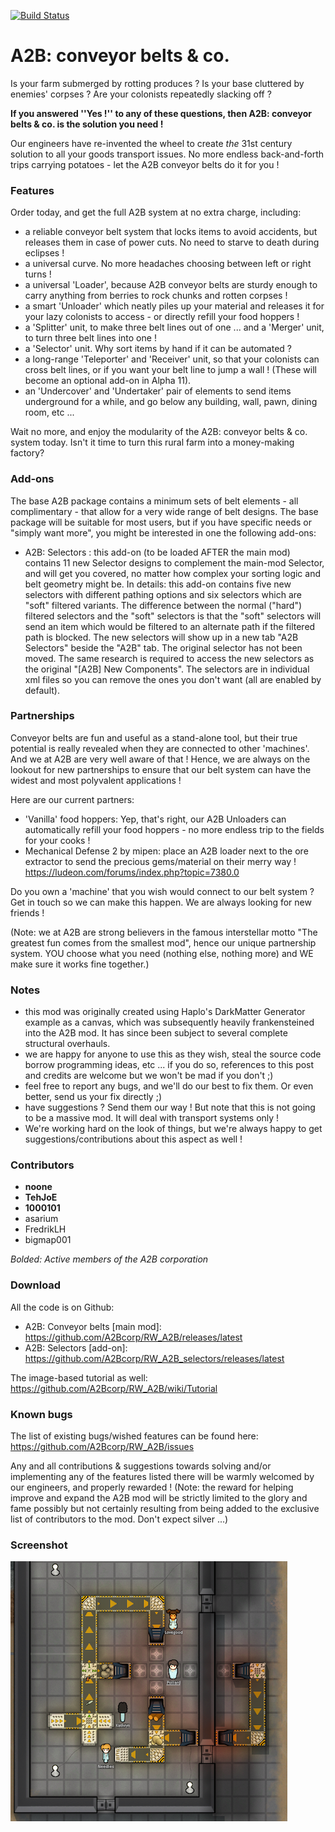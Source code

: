 [![Build Status](https://travis-ci.org/TehJoE/RW_A2B.svg?branch=master)](https://travis-ci.org/TehJoE/RW_A2B)

# A2B: conveyor belts & co.
Is your farm submerged by rotting produces ? Is your base cluttered by enemies' corpses ? Are your colonists repeatedly slacking off ? 

**If you answered ''Yes !'' to any of these questions, then A2B: conveyor belts & co. is the solution you need !**

Our engineers have re-invented the wheel to create *the* 31st century solution to all your goods transport issues. No more endless back-and-forth trips carrying potatoes - let the A2B conveyor belts do it for you ! 

### Features
Order today, and get the full A2B system at no extra charge, including:
 - a reliable conveyor belt system that locks items to avoid accidents, but releases them in case of power cuts. No need to starve to death during eclipses !
 - a universal curve. No more headaches choosing between left or right turns !
 - a universal 'Loader', because A2B conveyor belts are sturdy enough to carry anything from berries to rock chunks and rotten corpses !
 - a smart 'Unloader' which neatly piles up your material and releases it for your lazy colonists to access - or directly refill your food hoppers !
 - a 'Splitter' unit, to make three belt lines out of one ... and  a 'Merger' unit, to turn three belt lines into one ! 
 - a 'Selector' unit. Why sort items by hand if it can be automated ? 
 - a long-range 'Teleporter' and 'Receiver' unit, so that your colonists can cross belt lines, or if you want your belt line to jump a wall ! (These will become an optional add-on in Alpha 11).
- an 'Undercover' and 'Undertaker' pair of elements to send items underground for a while, and go below any building, wall, pawn, dining room, etc ... 

Wait no more, and enjoy the modularity of the A2B: conveyor belts & co. system today. Isn't it time to turn this rural farm into a money-making factory?

### Add-ons
The base A2B package contains a minimum sets of belt elements - all complimentary - that allow for a very wide range of belt designs. The base package will be suitable for most users, but if you have specific needs or "simply want more", you might be interested in one the following add-ons:
 - A2B: Selectors : this add-on (to be loaded AFTER the main mod) contains 11 new Selector designs to complement the main-mod Selector, and will get you covered, no matter how complex your sorting logic and belt geometry might be. 
   In details: this add-on contains five new selectors with different pathing options and six selectors which are "soft" filtered variants.  The difference between the normal ("hard") filtered selectors and the "soft" selectors is that the "soft" selectors will send an item which would be filtered to an alternate path if the filtered path is blocked. The new selectors will show up in a new tab "A2B Selectors" beside the "A2B" tab.  The original selector has not been moved.  The same research is required to access the new selectors as the original "[A2B] New Components". The selectors are in individual xml files so you can remove the ones you don't want (all are enabled by default).

### Partnerships
Conveyor belts are fun and useful as a stand-alone tool, but their true potential is really revealed when they are connected to other 'machines'. And we at A2B are very well aware of that ! Hence, we are always on the lookout for new partnerships to ensure that our belt system can have the widest and most polyvalent applications ! 

Here are our current partners: 
 - 'Vanilla' food hoppers: Yep, that's right, our A2B Unloaders can automatically refill your food hoppers - no more endless trip to the fields for your cooks !
 - Mechanical Defense 2 by mipen: place an A2B loader next to the ore extractor to send the precious gems/material on their merry way ! https://ludeon.com/forums/index.php?topic=7380.0

Do you own a 'machine' that you wish would connect to our belt system ? Get in touch so we can make this happen. We are always looking for new friends !

(Note: we at A2B are strong believers in the famous interstellar motto "The greatest fun comes from the smallest mod", hence our unique partnership system. YOU choose what you need (nothing else, nothing more) and WE make sure it works fine together.)  

### Notes
 - this mod was originally created using Haplo's DarkMatter Generator example as a canvas, which was subsequently heavily frankensteined into the A2B mod. It has since been subject to several complete structural overhauls.
 - we are happy for anyone to use this as they wish, steal the source code borrow programming ideas, etc ... if you do so, references to this post and credits are welcome but we won't be mad if you don't ;) 
 - feel free to report any bugs, and we'll do our best to fix them. Or even better, send us your fix directly ;) 
 - have suggestions ? Send them our way ! But note that this is not going to be a massive mod. It will deal with transport systems only !
 - We're working hard on the look of things, but we're always happy to get suggestions/contributions about this aspect as well !

### Contributors
 - **noone**
 - **TehJoE**
 - **1000101** 
 - asarium
 - FredrikLH
 - bigmap001

*Bolded: Active members of the A2B corporation*

### Download
All the code is on Github:
 - A2B: Conveyor belts [main mod]: https://github.com/A2Bcorp/RW_A2B/releases/latest
 - A2B: Selectors [add-on]: https://github.com/A2Bcorp/RW_A2B_selectors/releases/latest

The image-based tutorial as well:
https://github.com/A2Bcorp/RW_A2B/wiki/Tutorial

### Known bugs
The list of existing bugs/wished features can be found here: https://github.com/A2Bcorp/RW_A2B/issues 

Any and all contributions & suggestions towards solving and/or implementing any of the features listed there will be warmly welcomed by our engineers, and properly rewarded ! 
(Note: the reward for helping improve and expand the A2B mod will be strictly limited to the glory and fame possibly but not certainly resulting from being added to the exclusive list of contributors to the mod. Don't expect silver ...)  

### Screenshot 
![Preview Image](https://raw.githubusercontent.com/A2Bcorp/RW_A2B/master/About/preview.png)